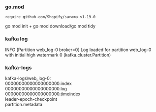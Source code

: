 ### go.mod
`require github.com/Shopify/sarama v1.19.0`

go mod init + go mod download/go mod tidy

### kafka log
INFO [Partition web_log-0 broker=0] Log loaded for partition web_log-0 with initial high watermark 0 (kafka.cluster.Partition)

### kafka-logs
kafka-logs\web_log-0: </br>
00000000000000000000.index</br>
00000000000000000000.log</br>
00000000000000000000.timeindex</br>
leader-epoch-checkpoint</br>
partition.metadata
